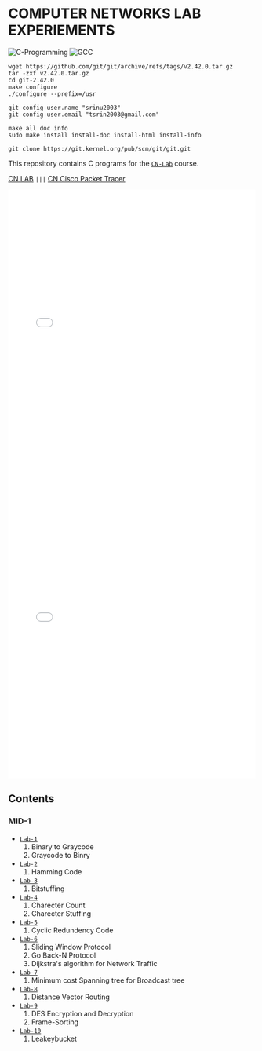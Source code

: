 # COMPUTER NETWORKS LAB EXPERIEMENTS
![C-Programming](https://img.shields.io/badge/C-programming.svg) ![GCC](https://img.shields.io/badge/GCC-6.3.0-1.svg) 

```
wget https://github.com/git/git/archive/refs/tags/v2.42.0.tar.gz
tar -zxf v2.42.0.tar.gz
cd git-2.42.0
make configure
./configure --prefix=/usr
```
```
git config user.name "srinu2003"
git config user.email "tsrin2003@gmail.com"
```
```
make all doc info
sudo make install install-doc install-html install-info
```
```
git clone https://git.kernel.org/pub/scm/git/git.git
```
This repository contains C programs for the [`CN-Lab`](https://github.com/srinu2003/CN-Lab) course.

[CN LAB](CNLAB.pdf) `|||` [CN Cisco Packet Tracer](CNCISCO.pdf)

<embed src="CNCISCO.pdf" type="application/pdf" width="100%" height="600px" />
<embed src="CNLAB.pdf" type="application/pdf" width="100%" height="600px" />

## Contents 
### MID-1
- [`Lab-1`](<Lab-1>)
    1. Binary to Graycode
    2. Graycode to Binry
- [`Lab-2`](<Lab-2>)
    1. Hamming Code
- [`Lab-3`](<Lab-3>)
    1. Bitstuffing
- [`Lab-4`](<Lab-4>)
    1. Charecter Count
    2. Charecter Stuffing
- [`Lab-5`](<Lab-5>)
    1. Cyclic Redundency Code
- [`Lab-6`](<Lab-6>)
    1. Sliding Window Protocol
    2. Go Back-N Protocol
    3. Dijkstra's algorithm for Network Traffic
- [`Lab-7`](<Lab-7>)
    1. Minimum cost Spanning tree for Broadcast tree
- [`Lab-8`](<Lab-8>)
    1. Distance Vector Routing
- [`Lab-9`](<Lab-9>)
    1. DES Encryption and Decryption
    2. Frame-Sorting
- [`Lab-10`](<Lab-10>)
    1. Leakeybucket


<!-- ## License
This repository is licensed under the MLRITM License.
I hope this is helpful! Let me know if you have any other questions. -->


